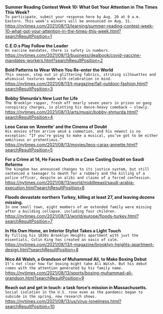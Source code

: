 **Summer Reading Contest Week 10: What Got Your Attention in The Times This Week?**\
`To participate, submit your response here by Aug. 20 at 9 a.m. Eastern. This week’s winners will be announced on Aug. 31.`\
https://nytimes.com/2021/08/13/learning/summer-reading-contest-week-10-what-got-your-attention-in-the-times-this-week.html?searchResultPosition=1

**C.E.O.s Play Follow the Leader**\
`On vaccine mandates, there is safety in numbers.`\
https://nytimes.com/2021/08/13/business/dealbook/covid-vaccine-mandates-workers.html?searchResultPosition=2

**Bold Patterns to Wear When You Re-enter the World**\
`This season, step out in glittering fabrics, striking silhouettes and whimsical textures made with celebration in mind.`\
https://nytimes.com/2021/08/13/t-magazine/fall-outdoor-fashion.html?searchResultPosition=3

**Bobby Shmurda’s New Lust for Life**\
`The Brooklyn rapper, fresh off nearly seven years in prison on gang conspiracy charges, is plotting his dance-heavy comeback — slowly.`\
https://nytimes.com/2021/08/13/arts/music/bobby-shmurda.html?searchResultPosition=4

**Leos Carax on ‘Annette’ and the Cinema of Doubt**\
`His movies often arrive amid a commotion, and his newest is no exception: “If you’re going to make a musical, you’ve got to be either ambitious or pretentious.”`\
https://nytimes.com/2021/08/13/movies/leos-carax-annette.html?searchResultPosition=5

**For a Crime at 14, He Faces Death in a Case Casting Doubt on Saudi Reforms**\
`The kingdom has announced changes to its justice system, but still sentenced a teenager to death for a robbery and the killing of a police officer, despite an alibi and claims of a forced confession.`\
https://nytimes.com/2021/08/13/world/middleeast/saudi-arabia-execution.html?searchResultPosition=6

**Floods devastate northern Turkey, killing at least 27, and leaving dozens missing.**\
`In one small town, eight members of an extended family were missing after a building collapse, including four children.`\
https://nytimes.com/2021/08/13/world/europe/floods-turkey.html?searchResultPosition=7

**In His Own Home, an Interior Stylist Takes a Light Touch**\
`By filling his 1830s Brooklyn Heights apartment with just the essentials, Colin King has created an oasis of calm.`\
https://nytimes.com/2021/08/13/t-magazine/brooklyn-heights-apartment-design.html?searchResultPosition=8

**Nico Ali Walsh, a Grandson of Muhammad Ali, to Make Boxing Debut**\
`It’s not clear how far boxing might take Ali Walsh. But his debut comes with the attention generated by his family name.`\
https://nytimes.com/2021/08/13/sports/boxing-muhammad-ali-grandson.html?searchResultPosition=9

**Reach out and get in touch: a task force’s mission in Massachusetts.**\
`Social isolation in the U.S. rose even as the pandemic began to subside in the spring, new research shows.`\
https://nytimes.com/2021/08/13/us/virus-loneliness.html?searchResultPosition=10

